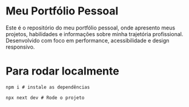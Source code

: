 # Meu Portfólio Pessoal

Este é o repositório do meu portfólio pessoal, onde apresento meus projetos, habilidades e informações sobre minha trajetória profissional. Desenvolvido com foco em performance, acessibilidade e design responsivo.

# Para rodar localmente

```shell
npm i # instale as dependências

npx next dev # Rode o projeto
```